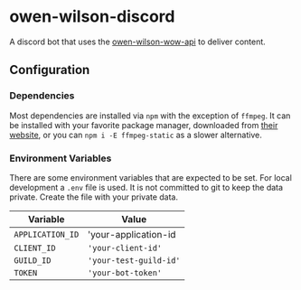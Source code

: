 # owen-wilson-discord

A discord bot that uses the [owen-wilson-wow-api](https://owen-wilson-wow-api.herokuapp.com/) to deliver content.

## Configuration

### Dependencies

Most dependencies are installed via `npm` with the exception of `ffmpeg`. It can be installed with your favorite package manager, downloaded from [their website](https://ffmpeg.org/), or you can `npm i -E ffmpeg-static` as a slower alternative.

### Environment Variables

There are some environment variables that are expected to be set. For local development a `.env` file is used. It is not committed to git to keep the data private. Create the file with your private data.

| Variable         | Value                  |
| ---------------- | ---------------------- |
| `APPLICATION_ID` | 'your-application-id   |
| `CLIENT_ID`      | `'your-client-id'`     |
| `GUILD_ID`       | `'your-test-guild-id'` |
| `TOKEN`          | `'your-bot-token'`     |
